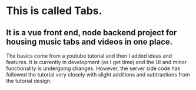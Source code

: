 # This is called Tabs. 
## It is a vue front end, node backend project for housing music tabs and videos in one place. 

The basics come from a youtube tutorial and then I added ideas and features.
It is currently in development (as I get time) and the UI and minor functionality is undergoing changes. 
However, the server side code has followed the tutorial very closely with slight additions and
subtractions from the tutorial design.
